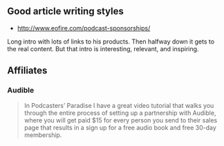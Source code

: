
## Good article writing styles

- http://www.eofire.com/podcast-sponsorships/

Long intro with lots of links to his products. Then halfway down it gets to the real content. But that intro is interesting, relevant, and inspiring.

## Affiliates

### Audible

> In Podcasters’ Paradise I have a great video tutorial that walks you through the entire process of setting up a partnership with Audible, where you will get paid $15 for every person you send to their sales page that results in a sign up for a free audio book and free 30-day membership.
